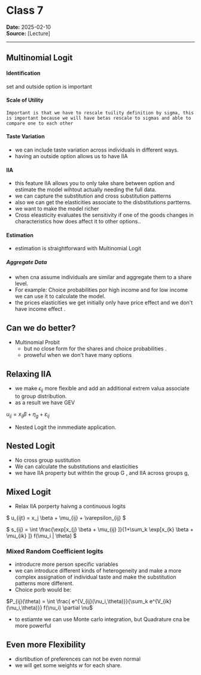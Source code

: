 # Class 7
**Date:** 2025-02-10  
**Source:** [Lecture]  

---
## Multinomial Logit
#### Identification 
set and outside option is important 
#### Scale of Utility
    Important is that we have to rescale tuility definition by sigma, this is important because we will have betas rescale to sigmas and able to compare one to each other
#### Taste Variation
- we can include taste variation across individuals in different ways. 
- having an outside option allows us to have IIA
#### IIA
- this feature IIA allows you to only take share between option and estimate the model wihtout actually needing the full data.
- we can capture the substitution and cross substitution patterns 
- also we can get the elasticities associate to the disbstitutions partterns.
- we want to make the model richer 
- Cross eleasticity evaluates the sensitivity if one of the goods changes in characteristics how does affect it to other options.. 

#### Estimation
- estimation is straightforward with Multinomial Logit
##### Aggregate Data
- when cna assume individuals are similar and aggregate them to a share level. 
- For example: Choice probabilities por high income and for low income we can use it to calculate the model.
- the prices elasticities we get initially only have price effect and we don't have income effect .

## Can we do better?
- Multinomial Probit 
    - but no close form for the shares and choice probabilities . 
    - proweful when we don't have many options 

## Relaxing IIA
- we make $\epsilon_{ij}$ more flexible and add an additional extrem valua associate to group distribution.
- as a result we have GEV  

$u_{ij} =   x_{ij} \beta  + \eta_{g} + \varepsilon_{ij}$
- Nested Logit the inmmediate application. 

## Nested Logit
-  No cross group sustitution 
- We can calculate the substitutions and elasticities 
- we have IIA property but withtin the group G , and IIA across groups g,

## Mixed Logit
- Relax IIA porperty haivng  a continuous logits 

$ u_{ijt} = x_j \beta + \mu_{ij} + \varepsilon_{ij} $

$ s_{ij} = \int \frac{\exp[x_{j} \beta + \mu_{ij} ]}{1+\sum_k \exp[x_{k} \beta + \mu_{ik} ]} f(\mu_i | \theta) $

### Mixed Random Coefficient logits 
- introducre more person specific variables
- we can introduce different kinds of heterogeneity  and make a more complex assignation of individual taste and make the substitution patterns more different.
- Choice porb  would be: 

$P_{ij}(\theta) = \int \frac{ e^{V_{ij}(\nu_i,\theta)}}{\sum_k e^{V_{ik}(\nu_i,\theta)}} f(\nu_i) \partial \nu$

- to estiamte we can use Monte carlo integration, but Quadrature cna be more powerful

## Even more Flexibility
- disrtibution of preferences  can not be even normal
- we will get some weights $w$ for each share. 